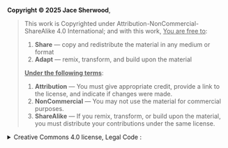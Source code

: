 __Copyright © 2025 Jace Sherwood__,

> This work is Copyrighted under Attribution-NonCommercial-ShareAlike 4.0 International; and
> with this work, <ins>You are free to</ins>:
> 1. **Share** — copy and redistribute the material in any medium or format
> 2. **Adapt** — remix, transform, and build upon the material
>
> __<ins>Under the following terms<ins>__:
> 1. **Attribution** — You must give appropriate credit, provide a link to the license, and indicate if changes were made.
> 2. **NonCommercial** — You may not use the material for commercial purposes.
> 3. **ShareAlike** — If you remix, transform, or build upon the material, you must distribute your contributions under the same license.
>

<details>
   <summary>Creative Commons 4.0 license, Legal Code :</summary>
   
   >
   >
   >
   
   Attribution-NonCommercial-ShareAlike 4.0 International
   
   >By exercising the Licensed Rights (*defined below*), You accept and agree to be bound by the terms and conditions of this Creative Commons Attribution-NonCommercial-ShareAlike 4.0 International Public License (*"Public License"*). To the extent this Public License may be interpreted as a contract, You are granted the Licensed Rights in consideration of Your acceptance of these terms and conditions, and the Licensor grants You such rights in consideration of benefits the Licensor receives from making the Licensed Material available under these terms and conditions.
   
   
   ### Section 1 – Definitions.
   
   1. <ins>Adapted Material</ins>                      means material subject to Copyright and Similar Rights that is derived from or based upon the Licensed Material and in which the Licensed Material is translated, altered, arranged, transformed, or otherwise modified in a manner requiring permission under the Copyright and Similar Rights held by the Licensor. For purposes of this Public License, where the Licensed Material is a musical work, performance, or sound recording, Adapted Material is always produced where the Licensed Material is synched in timed relation with a moving image.
   2. <ins>Adapter's License</ins>                     means the license You apply to Your Copyright and Similar Rights in Your contributions to Adapted Material in accordance with the terms and conditions of this Public License.
   3. <ins>BY-NC-SA Compatible License</ins>           means a license listed at creativecommons.org/compatiblelicenses, approved by Creative Commons as essentially the equivalent of this Public License.
   4. <ins>Copyright and Similar Rights</ins>          means copyright and/or similar rights closely related to copyright including, without limitation, performance, broadcast, sound recording, and Sui Generis Database Rights, without regard to how the rights are labeled or categorized. For purposes of this Public License, the rights specified in Section [2(b)(1)-(2)](https://creativecommons.org/licenses/by-nc-sa/4.0/legalcode.en#s2b) are not Copyright and Similar Rights.
   5. <ins>Effective Technological Measures</ins>      means those measures that, in the absence of proper authority, may not be circumvented under laws fulfilling obligations under Article 11 of the WIPO Copyright Treaty adopted on December 20, 1996, and/or similar international agreements.
   6. <ins>Exceptions and Limitations</ins>            means fair use, fair dealing, and/or any other exception or limitation to Copyright and Similar Rights that applies to Your use of the Licensed Material.
   7. <ins>License Elements</ins>                      means the license attributes listed in the name of a Creative Commons Public License. The License Elements of this Public License are Attribution, NonCommercial, and ShareAlike.
   8. <ins>Licensed Material</ins>                     means the artistic or literary work, database, or other material to which the Licensor applied this Public License.
   9. <ins>Licensed Rights</ins>                       means the rights granted to You subject to the terms and conditions of this Public License, which are limited to all Copyright and Similar Rights that apply to Your use of the Licensed Material and that the Licensor has authority to license.
   10. <ins>Licensor</ins>                             means the individual(s) or entity(ies) granting rights under this Public License.
   11. <ins>NonCommercial</ins>                        means not primarily intended for or directed towards commercial advantage or monetary compensation. For purposes of this Public License, the exchange of the Licensed Material for other material subject to Copyright and Similar Rights by digital file-sharing or similar means is NonCommercial provided there is no payment of monetary compensation in connection with the exchange.
   12. <ins>Share</ins>                                means to provide material to the public by any means or process that requires permission under the Licensed Rights, such as reproduction, public display, public performance, distribution, dissemination, communication, or importation, and to make material available to the public including in ways that members of the public may access the material from a place and at a time individually chosen by them.
   13. <ins>Sui Generis Database Rights</ins>          means rights other than copyright resulting from Directive 96/9/EC of the European Parliament and of the Council of 11 March 1996 on the legal protection of databases, as amended and/or succeeded, as well as other essentially equivalent rights anywhere in the world.
   14. <ins>You</ins>                                  means the individual or entity exercising the Licensed Rights under this Public License. Your has a corresponding meaning.
   
   
   ### Section 2 – Scope.
   
   1. License grant .
      1. Subject to the terms and conditions of this Public License, the Licensor hereby grants You a worldwide, royalty-free, non-sublicensable, non-exclusive, irrevocable license to exercise the Licensed Rights in the Licensed Material to:
         1. reproduce and Share the Licensed Material, in whole or in part, for NonCommercial purposes only; and
         2. produce, reproduce, and Share Adapted Material for NonCommercial purposes only.
      2. Exceptions and Limitations . For the avoidance of doubt, where Exceptions and Limitations apply to Your use, this Public License does not apply, and You do not need to comply with its terms and conditions.
      3. Term . The term of this Public License is specified in Section [6(a)](https://creativecommons.org/licenses/by-nc-sa/4.0/legalcode.en#s6a) .
      4. Media and formats; technical modifications allowed . The Licensor authorizes You to exercise the Licensed Rights in all media and formats whether now known or hereafter created, and to make technical modifications necessary to do so. The Licensor waives and/or agrees not to assert any right or authority to forbid You from making technical modifications necessary to exercise the Licensed Rights, including technical modifications necessary to circumvent Effective Technological Measures. For purposes of this Public License, simply making modifications authorized by this Section [2(a)(4)](https://creativecommons.org/licenses/by-nc-sa/4.0/legalcode.en#s2a4) never produces Adapted Material.
      5. <ins>Downstream recipients .</ins>
         1. <ins>Offer from the Licensor</ins> – Licensed Material . Every recipient of the Licensed Material automatically receives an offer from the Licensor to exercise the Licensed Rights under the terms and conditions of this Public License.
         2. <ins>Additional offer from the Licensor</ins> – Adapted Material . Every recipient of Adapted Material from You automatically receives an offer from the Licensor to exercise the Licensed Rights in the Adapted Material under the conditions of the Adapter’s License You apply.
         3. <ins>No downstream restrictions .</ins> You may not offer or impose any additional or different terms or conditions on, or apply any Effective Technological Measures to, the Licensed Material if doing so restricts exercise of the Licensed Rights by any recipient of the Licensed Material.
      6. <ins>No endorsement </ins>. Nothing in this Public License constitutes or may be construed as permission to assert or imply that You are, or that Your use of the Licensed Material is, connected with, or sponsored, endorsed, or granted official status by, the Licensor or others designated to receive attribution as provided in Section [3(a)(1)(A)(i)](https://creativecommons.org/licenses/by-nc-sa/4.0/legalcode.en#s3a1Ai) .
   2. Other rights .
      1. Moral rights, such as the right of integrity, are not licensed under this Public License, nor are publicity, privacy, and/or other similar personality rights; however, to the extent possible, the Licensor waives and/or agrees not to assert any such rights held by the Licensor to the limited extent necessary to allow You to exercise the Licensed Rights, but not otherwise.
      2. Patent and trademark rights are not licensed under this Public License.
      3. To the extent possible, the Licensor waives any right to collect royalties from You for the exercise of the Licensed Rights, whether directly or through a collecting society under any voluntary or waivable statutory or compulsory licensing scheme. In all other cases the Licensor expressly reserves any right to collect such royalties, including when the Licensed Material is used other than for NonCommercial purposes.
   
   
   ### Section 3 – License Conditions.
   
   Your exercise of the Licensed Rights is expressly made subject to the following conditions.
   
   1. Attribution .
         1. If You Share the Licensed Material (including in modified form), You must:
            1. retain the following if it is supplied by the Licensor with the Licensed Material:
               1. identification of the creator(s) of the Licensed Material and any others designated to receive attribution, in any reasonable manner requested by the Licensor (including by pseudonym if designated);
               2. a copyright notice;
               3. a notice that refers to this Public License;
               4. a notice that refers to the disclaimer of warranties;
               5. a URI or hyperlink to the Licensed Material to the extent reasonably practicable;
            2. indicate if You modified the Licensed Material and retain an indication of any previous modifications; and
            3. indicate the Licensed Material is licensed under this Public License, and include the text of, or the URI or hyperlink to, this Public License.
         2. You may satisfy the conditions in Section [3(a)(1)](https://creativecommons.org/licenses/by-nc-sa/4.0/legalcode.en#s3a1) in any reasonable manner based on the medium, means, and context in which You Share the Licensed Material. For example, it may be reasonable to satisfy the conditions by providing a URI or hyperlink to a resource that includes the required information.
         3. If requested by the Licensor, You must remove any of the information required by Section [3(a)(1)(A)](https://creativecommons.org/licenses/by-nc-sa/4.0/legalcode.en#s3a1A) to the extent reasonably practicable.
      1. You may satisfy the conditions in Section [3(a)(1)](https://creativecommons.org/licenses/by-nc-sa/4.0/legalcode.en#s3a1) in any reasonable manner based on the medium, means, and context in which You Share the Licensed Material. For example, it may be reasonable to satisfy the conditions by providing a URI or hyperlink to a resource that includes the required information.
      2. If requested by the Licensor, You must remove any of the information required by Section [3(a)(1)(A)](https://creativecommons.org/licenses/by-nc-sa/4.0/legalcode.en#s3a1A) to the extent reasonably practicable.
   2. ShareAlike .
       In addition to the conditions in Section [3(a)](https://creativecommons.org/licenses/by-nc-sa/4.0/legalcode.en#s3a) , if You Share Adapted Material You produce, the following conditions also apply.
          1. The Adapter’s License You apply must be a Creative Commons license with the same License Elements, this version or later, or a BY-NC-SA Compatible License.
          2. You must include the text of, or the URI or hyperlink to, the Adapter's License You apply. You may satisfy this condition in any reasonable manner based on the medium, means, and context in which You Share Adapted Material.
          3. You may not offer or impose any additional or different terms or conditions on, or apply any Effective Technological Measures to, Adapted Material that restrict exercise of the rights granted under the Adapter's License You apply.
   
   
   ### Section 4 – Sui Generis Database Rights.
   
   Where the Licensed Rights include Sui Generis Database Rights that apply to Your use of the Licensed Material:
   
   1. for the avoidance of doubt, Section [2(a)(1)](https://creativecommons.org/licenses/by-nc-sa/4.0/legalcode.en#s2a1) grants You the right to extract, reuse, reproduce, and Share all or a substantial portion of the contents of the database for NonCommercial purposes only;
   2. if You include all or a substantial portion of the database contents in a database in which You have Sui Generis Database Rights, then the database in which You have Sui Generis Database Rights (but not its individual contents) is Adapted Material, including for purposes of Section [3(b)](https://creativecommons.org/licenses/by-nc-sa/4.0/legalcode.en#s3b) ; and
   3. You must comply with the conditions in Section [3(a)](https://creativecommons.org/licenses/by-nc-sa/4.0/legalcode.en#s3a) if You Share all or a substantial portion of the contents of the database.
   
   For the avoidance of doubt, this Section [4](https://creativecommons.org/licenses/by-nc-sa/4.0/legalcode.en#s4) supplements and does not replace Your obligations under this Public License where the Licensed Rights include other Copyright and Similar Rights.
   
   
   ### Section 5 – Disclaimer of Warranties and Limitation of Liability.
   
   1. **Unless otherwise separately undertaken by the Licensor, to the extent possible, the Licensor offers the Licensed Material as-is and as-available, and makes no representations or warranties of any kind concerning the Licensed Material, whether express, implied, statutory, or other. This includes, without limitation, warranties of title, merchantability, fitness for a particular purpose, non-infringement, absence of latent or other defects, accuracy, or the presence or absence of errors, whether or not known or discoverable. Where disclaimers of warranties are not allowed in full or in part, this disclaimer may not apply to You.**
   2. **To the extent possible, in no event will the Licensor be liable to You on any legal theory (including, without limitation, negligence) or otherwise for any direct, special, indirect, incidental, consequential, punitive, exemplary, or other losses, costs, expenses, or damages arising out of this Public License or use of the Licensed Material, even if the Licensor has been advised of the possibility of such losses, costs, expenses, or damages. Where a limitation of liability is not allowed in full or in part, this limitation may not apply to You.**
   3. The disclaimer of warranties and limitation of liability provided above shall be interpreted in a manner that, to the extent possible, most closely approximates an absolute disclaimer and waiver of all liability.
   
   
   
   ### Section 6 – Term and Termination.
   
   1. This Public License applies for the term of the Copyright and Similar Rights licensed here. However, if You fail to comply with this Public License, then Your rights under this Public License terminate automatically.
   2. Where Your right to use the Licensed Material has terminated under Section 6(a), it reinstates:
      1. automatically as of the date the violation is cured, provided it is cured within 30 days of Your discovery of the violation; or
      2. upon express reinstatement by the Licensor.
   3. For the avoidance of doubt, this Section [6(b)](https://creativecommons.org/licenses/by-nc-sa/4.0/legalcode.en#s6b) does not affect any right the Licensor may have to seek remedies for Your violations of this Public License.
   4. For the avoidance of doubt, the Licensor may also offer the Licensed Material under separate terms or conditions or stop distributing the Licensed Material at any time; however, doing so will not terminate this Public License.
   5. Sections [1](https://creativecommons.org/licenses/by-nc-sa/4.0/legalcode.en#s1) , [5](https://creativecommons.org/licenses/by-nc-sa/4.0/legalcode.en#s5) , [6](https://creativecommons.org/licenses/by-nc-sa/4.0/legalcode.en#s6) , [7](https://creativecommons.org/licenses/by-nc-sa/4.0/legalcode.en#s7) , and [8](https://creativecommons.org/licenses/by-nc-sa/4.0/legalcode.en#s8) survive termination of this Public License.
   
   
   ### Section 7 – Other Terms and Conditions.
   
   1. The Licensor shall not be bound by any additional or different terms or conditions communicated by You unless expressly agreed.
   2. Any arrangements, understandings, or agreements regarding the Licensed Material not stated herein are separate from and independent of the terms and conditions of this Public License.
   
   
   ### Section 8 – Interpretation.
   
   1. For the avoidance of doubt, this Public License does not, and shall not be interpreted to, reduce, limit, restrict, or impose conditions on any use of the Licensed Material that could lawfully be made without permission under this Public License.
   2. To the extent possible, if any provision of this Public License is deemed unenforceable, it shall be automatically reformed to the minimum extent necessary to make it enforceable. If the provision cannot be reformed, it shall be severed from this Public License without affecting the enforceability of the remaining terms and conditions.
   3. No term or condition of this Public License will be waived and no failure to comply consented to unless expressly agreed to by the Licensor.
   4. Nothing in this Public License constitutes or may be interpreted as a limitation upon, or waiver of, any privileges and immunities that apply to the Licensor or You, including from the legal processes of any jurisdiction or authority.

</details>
